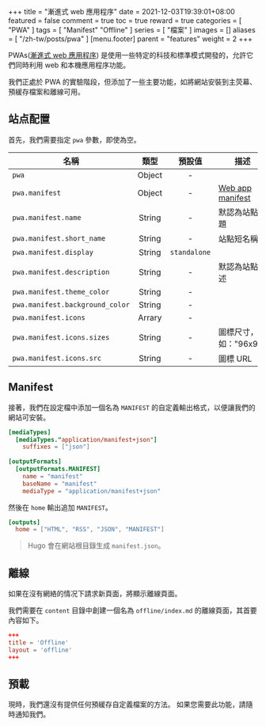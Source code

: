+++
title = "漸進式 web 應用程序"
date = 2021-12-03T19:39:01+08:00
featured = false
comment = true
toc = true
reward = true
categories = [
  "PWA"
]
tags = [
  "Manifest"
  "Offline"
]
series = [
  "檔案"
]
images = []
aliases = [
  "/zh-tw/posts/pwa"
]
[menu.footer]
  parent = "features"
  weight = 2
+++

PWAs([漸進式 web 應用程序](https://developer.mozilla.org/en-US/docs/Web/Progressive_web_apps)) 是使用一些特定的科技和標準模式開發的，允許它們同時利用 web 和本機應用程序功能。

我們正處於 PWA 的實驗階段，但添加了一些主要功能，如將網站安裝到主荧幕、預緩存檔案和離線可用。

<!--more-->

## 站点配置

首先，我們需要指定 `pwa` 參數，即使為空。

| 名稱 | 類型 | 預設值 | 描述
|---|:-:|:-:|---
| `pwa` | Object | - |
| `pwa.manifest` | Object | - | [Web app manifest](https://developer.mozilla.org/en-US/docs/Web/Manifest)
| `pwa.manifest.name` | String | - | 默認為站點標題
| `pwa.manifest.short_name` | String | - | 站點短名稱
| `pwa.manifest.display` | String | `standalone` |
| `pwa.manifest.description` | String | - | 默認為站點描述
| `pwa.manifest.theme_color` | String | - |
| `pwa.manifest.background_color` | String | - |
| `pwa.manifest.icons` | Arrary | - |
| `pwa.manifest.icons.sizes` | String | - | 圖標尺寸，如："96x96"
| `pwa.manifest.icons.src` | String | - | 圖標 URL

## Manifest

接著，我們在設定檔中添加一個名為 `MANIFEST` 的自定義輸出格式，以便讓我們的網站可安裝。

```toml
[mediaTypes]
  [mediaTypes."application/manifest+json"]
    suffixes = ["json"]
  
[outputFormats]
  [outputFormats.MANIFEST]
    name = "manifest"
    baseName = "manifest"
    mediaType = "application/manifest+json"
```

然後在 `home` 輸出追加 `MANIFEST`。

```toml
[outputs]
  home = ["HTML", "RSS", "JSON", "MANIFEST"]
```

> Hugo 會在網站根目錄生成 `manifest.json`。

## 離線

如果在沒有網絡的情况下請求新頁面，將顯示離線頁面。

我們需要在 `content` 目錄中創建一個名為 `offline/index.md` 的離線頁面，其首要內容如下。

```toml
+++
title = 'Offline'
layout = 'offline'
+++
```

## 預載

現時，我們還沒有提供任何預緩存自定義檔案的方法。
如果您需要此功能，請隨時通知我們。
